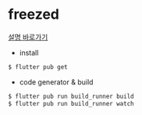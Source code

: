 # freezed

[설명 바로가기](https://blog.naver.com/pjt3591oo/222322236478)

* install

```sh
$ flutter pub get
```

* code generator & build

```sh
$ flutter pub run build_runner build 
$ flutter pub run build_runner watch 
```